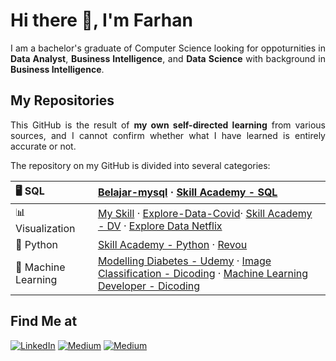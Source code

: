 # Hi there 👋, I'm Farhan

<p align="justify">
  I am a bachelor's graduate of Computer Science looking for oppoturnities in <strong> Data Analyst</strong>, <strong> Business Intelligence</strong>, and <strong>Data Science</strong> with background in <strong>Business Intelligence</strong>. 
</p>

## My Repositories

<p align="justify">
  This GitHub is the result of <b>my own self-directed learning</b> from various sources, and I cannot confirm whether what I have learned is entirely accurate or not. 
  
  The repository on my GitHub is divided into several categories:
</p>

| 🖥 SQL | [Belajar-mysql](https://github.com/farhanalaydroes/belajar-mysql) · [Skill Academy - SQL](https://github.com/farhanalaydroes/Skill-Academy-DS)
|:--------|:--------------------|
| 📊 Visualization | [My Skill](https://github.com/farhanalaydroes/MySkill) · [Explore-Data-Covid](https://github.com/farhanalaydroes/Explore-Data-Covid)· [Skill Academy - DV](https://github.com/farhanalaydroes/Skill-Academy-DV) · [Explore Data Netflix](https://github.com/farhanalaydroes/Explore-Data-Netflix)
| 🐍 Python | [Skill Academy - Python](https://github.com/farhanalaydroes/Skill-Academy-DS) · [Revou](https://github.com/farhanalaydroes/Revou)
| 🧠 Machine Learning | [Modelling Diabetes - Udemy](https://github.com/farhanalaydroes/Modelling-Diabetes) · [Image Classification - Dicoding](https://github.com/farhanalaydroes/Image-Classification) · [Machine Learning Developer - Dicoding](https://github.com/farhanalaydroes/Machine-Learning-Developer-Dicoding)

## Find Me at

<p>
  <a href="https://www.linkedin.com/in/farhanalaydroes/" target="_blank"><img alt="LinkedIn" src="https://img.shields.io/badge/linkedin-%230077B5.svg?&style=for-the-badge&logo=linkedin&logoColor=white" /></a>  
  <a href="https://medium.com/@farhanalaydroes" target="_blank"><img alt="Medium" src="https://img.shields.io/badge/medium-%2312100E.svg?&style=for-the-badge&logo=medium&logoColor=white" /></a>  
  <a href="https://www.kaggle.com/farhanalaydroes" target="_blank"><img alt="Medium" src="https://img.shields.io/badge/Kaggle-2C8EBB?&style=for-the-badge&logo=kaggle&logoColor=white" /></a>
